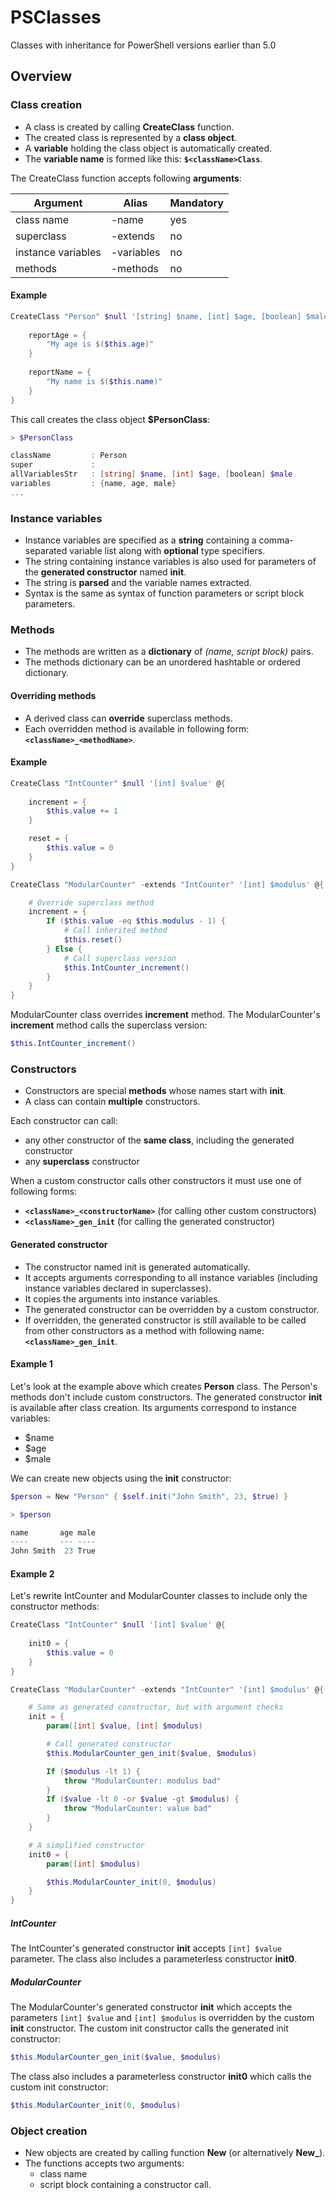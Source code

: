 # PSClasses

Classes with inheritance for PowerShell versions earlier than 5.0

## Overview

### Class creation

- A class is created by calling **CreateClass** function.
- The created class is represented by a **class object**.
- A **variable** holding the class object is automatically created.
- The **variable name** is formed like this: **`$<className>Class`**.

The CreateClass function accepts following **arguments**: 

Argument | Alias | Mandatory
-------- | ----- | ---------
class name | -name | yes
superclass | -extends | no
instance variables | -variables | no
methods | -methods | no

#### Example

```powershell
CreateClass "Person" $null '[string] $name, [int] $age, [boolean] $male' @{
    
    reportAge = {
        "My age is $($this.age)"
    }
    
    reportName = {
        "My name is $($this.name)"
    }
}
```

This call creates the class object **$PersonClass**:

```powershell
> $PersonClass

className         : Person
super             :
allVariablesStr   : [string] $name, [int] $age, [boolean] $male
variables         : {name, age, male}
...
```

### Instance variables

- Instance variables are specified as a **string** containing a comma-separated variable list along with **optional** type specifiers.
- The string containing instance variables is also used for parameters of the **generated constructor** named **init**. 
- The string is **parsed** and the variable names extracted.
- Syntax is the same as syntax of function parameters or script block parameters.

### Methods

- The methods are written as a **dictionary** of *(name, script block)* pairs.
- The methods dictionary can be an unordered hashtable or ordered dictionary.

#### Overriding methods

- A derived class can **override** superclass methods. 
- Each overridden method is available in following form: **`<className>_<methodName>`**.

#### Example

```powershell
CreateClass "IntCounter" $null '[int] $value' @{
    
    increment = {
        $this.value += 1
    }

    reset = {
        $this.value = 0
    }
}

CreateClass "ModularCounter" -extends "IntCounter" '[int] $modulus' @{

    # Override superclass method
    increment = {
        If ($this.value -eq $this.modulus - 1) {
            # Call inherited method
            $this.reset()
        } Else {
            # Call superclass version
            $this.IntCounter_increment()
        }
    }
}
```

ModularCounter class overrides **increment** method. The ModularCounter's **increment** method calls the superclass version:

```powershell
$this.IntCounter_increment()
```

### Constructors

- Constructors are special **methods** whose names start with **init**.
- A class can contain **multiple** constructors.

Each constructor can call:
  - any other constructor of the **same class**, including the generated constructor 
  - any **superclass** constructor

When a custom constructor calls other constructors it must use one of following forms:  
  - **`<className>_<constructorName>`** (for calling other custom constructors)
  - **`<className>_gen_init`** (for calling the generated constructor)

#### Generated constructor

- The constructor named init is generated automatically. 
- It accepts arguments corresponding to all instance variables (including instance variables declared in superclasses).
- It copies the arguments into instance variables. 
- The generated constructor can be overridden by a custom constructor.
- If overridden, the generated constructor is still available to be called from other constructors as a method with following name: **`<className>_gen_init`**.

#### Example 1

Let's look at the example above which creates **Person** class. 
The Person's methods don't include custom constructors. The generated constructor **init** is available after class creation. Its arguments correspond to instance variables:
- $name
- $age
- $male

We can create new objects using the **init** constructor:

```powershell
$person = New "Person" { $self.init("John Smith", 23, $true) }

> $person

name       age male
----       --- ----
John Smith  23 True
```

#### Example 2

Let's rewrite IntCounter and ModularCounter classes to include only the constructor methods:

```powershell
CreateClass "IntCounter" $null '[int] $value' @{
    
    init0 = {
        $this.value = 0
    }
}

CreateClass "ModularCounter" -extends "IntCounter" '[int] $modulus' @{

    # Same as generated constructor, but with argument checks
    init = {
        param([int] $value, [int] $modulus)

        # Call generated constructor
        $this.ModularCounter_gen_init($value, $modulus)

        If ($modulus -lt 1) {
            throw "ModularCounter: modulus bad"
        }
        If ($value -lt 0 -or $value -gt $modulus) {
            throw "ModularCounter: value bad"
        } 
    }

    # A simplified constructor
    init0 = {
        param([int] $modulus)

        $this.ModularCounter_init(0, $modulus)
    }
}
```

##### IntCounter

The IntCounter's generated constructor **init** accepts `[int] $value` parameter. 
The class also includes a parameterless constructor **init0**.

##### ModularCounter

The ModularCounter's generated constructor **init** which accepts the parameters `[int] $value` and `[int] $modulus` is overridden by the custom **init** constructor.
The custom init constructor calls the generated init constructor:

```powershell
$this.ModularCounter_gen_init($value, $modulus)
```

The class also includes a parameterless constructor **init0** which calls the custom init constructor: 

```powershell
$this.ModularCounter_init(0, $modulus)
```

### Object creation

- New objects are created by calling function **New** (or alternatively **New_**). 
- The functions accepts two arguments:
  - class name 
  - script block containing a constructor call.